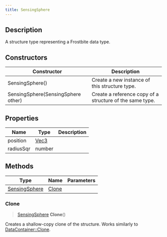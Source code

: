 ```yaml
---
title: SensingSphere
---
```

## Description

A structure type representing a Frostbite data type.

## Constructors

| Constructor                        | Description                                              |
| ---------------------------------- | -------------------------------------------------------- |
| SensingSphere()                    | Create a new instance of this structure type.            |
| SensingSphere(SensingSphere other) | Create a reference copy of a structure of the same type. |

## Properties

| Name      | Type                              | Description |
| --------- | --------------------------------- | ----------- |
| position  | [Vec3](/vext/ref/shared/class/Vec3) |             |
| radiusSqr | number                            |             |

## Methods

| Type                           | Name            | Parameters |
| ------------------------------ | --------------- | ---------- |
| [SensingSphere](SensingSphere) | [Clone](#clone) |            |

### Clone

> [SensingSphere](SensingSphere) **Clone**()

Creates a shallow-copy clone of the structure. Works similarly to [DataContainer::Clone](/vext/ref/shared/class/datacontainer#clone).
